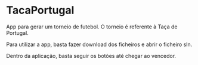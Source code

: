 # TacaPortugal

App para gerar um torneio de futebol. O torneio é referente à Taça de Portugal.

Para utilizar a app, basta fazer download dos ficheiros e abrir o ficheiro sln.

Dentro da aplicação, basta seguir os botões até chegar ao vencedor.
